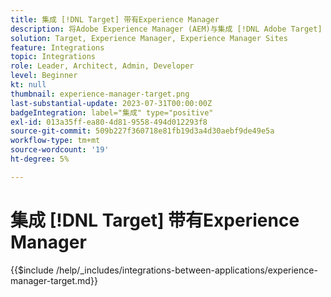 ```yaml
---
title: 集成 [!DNL Target] 带有Experience Manager
description: 将Adobe Experience Manager (AEM)与集成 [!DNL Adobe Target] 以提供个性化体验。
solution: Target, Experience Manager, Experience Manager Sites
feature: Integrations
topic: Integrations
role: Leader, Architect, Admin, Developer
level: Beginner
kt: null
thumbnail: experience-manager-target.png
last-substantial-update: 2023-07-31T00:00:00Z
badgeIntegration: label="集成" type="positive"
exl-id: 013a35ff-ea80-4d81-9558-494d012293f8
source-git-commit: 509b227f360718e81fb19d3a4d30aebf9de49e5a
workflow-type: tm+mt
source-wordcount: '19'
ht-degree: 5%

---
```


# 集成 [!DNL Target] 带有Experience Manager

{{$include /help/_includes/integrations-between-applications/experience-manager-target.md}}
